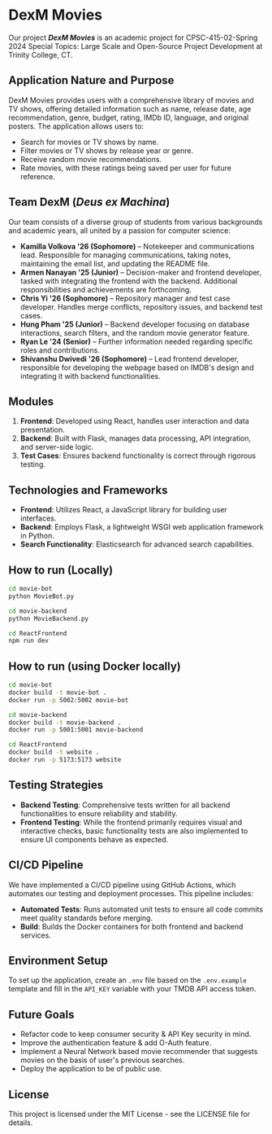 
# DexM Movies

Our project _**DexM Movies**_ is an academic project for CPSC-415-02-Spring 2024 Special Topics: Large Scale and Open-Source Project Development at Trinity College, CT.

## Application Nature and Purpose

DexM Movies provides users with a comprehensive library of movies and TV shows, offering detailed information such as name, release date, age recommendation, genre, budget, rating, IMDb ID, language, and original posters. The application allows users to:

- Search for movies or TV shows by name.
- Filter movies or TV shows by release year or genre.
- Receive random movie recommendations.
- Rate movies, with these ratings being saved per user for future reference.

## Team DexM (_Deus ex Machina_)

Our team consists of a diverse group of students from various backgrounds and academic years, all united by a passion for computer science:

- **Kamilla Volkova '26 (Sophomore)** – Notekeeper and communications lead. Responsible for managing communications, taking notes, maintaining the email list, and updating the README file.
- **Armen Nanayan '25 (Junior)** – Decision-maker and frontend developer, tasked with integrating the frontend with the backend. Additional responsibilities and achievements are forthcoming.
- **Chris Yi '26 (Sophomore)** – Repository manager and test case developer. Handles merge conflicts, repository issues, and backend test cases.
- **Hung Pham '25 (Junior)** – Backend developer focusing on database interactions, search filters, and the random movie generator feature.
- **Ryan Le '24 (Senior)** – Further information needed regarding specific roles and contributions.
- **Shivanshu Dwivedi '26 (Sophomore)** – Lead frontend developer, responsible for developing the webpage based on IMDB's design and integrating it with backend functionalities.

## Modules

1. **Frontend**: Developed using React, handles user interaction and data presentation.
2. **Backend**: Built with Flask, manages data processing, API integration, and server-side logic.
3. **Test Cases**: Ensures backend functionality is correct through rigorous testing.

## Technologies and Frameworks

- **Frontend**: Utilizes React, a JavaScript library for building user interfaces.
- **Backend**: Employs Flask, a lightweight WSGI web application framework in Python.
- **Search Functionality**: Elasticsearch for advanced search capabilities.

## How to run (Locally)

```bash
cd movie-bot
python MovieBot.py
```

```bash
cd movie-backend
python MovieBackend.py
```

```bash
cd ReactFrontend
npm run dev
```
## How to run (using Docker locally)
```bash
cd movie-bot
docker build -t movie-bot .
docker run -p 5002:5002 movie-bot
```

```bash
cd movie-backend
docker build -t movie-backend .
docker run -p 5001:5001 movie-backend
```

```bash
cd ReactFrontend
docker build -t website .
docker run -p 5173:5173 website
```

## Testing Strategies

- **Backend Testing**: Comprehensive tests written for all backend functionalities to ensure reliability and stability.
- **Frontend Testing**: While the frontend primarily requires visual and interactive checks, basic functionality tests are also implemented to ensure UI components behave as expected.


## CI/CD Pipeline

We have implemented a CI/CD pipeline using GitHub Actions, which automates our testing and deployment processes. This pipeline includes:

- **Automated Tests**: Runs automated unit tests to ensure all code commits meet quality standards before merging.
- **Build**: Builds the Docker containers for both frontend and backend services.

## Environment Setup

To set up the application, create an `.env` file based on the `.env.example` template and fill in the `API_KEY` variable with your TMDB API access token.

## Future Goals
- Refactor code to keep consumer security & API Key security in mind.
- Improve the authentication feature & add O-Auth feature.
- Implement a Neural Network based movie recommender that suggests movies on the basis of user's previous searches.
- Deploy the application to be of public use.

## License

This project is licensed under the MIT License - see the LICENSE file for details.

